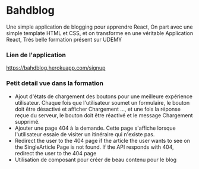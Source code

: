 # Bahdblog
Une simple application de blogging pour apprendre React,
On part avec une simple template HTML et CSS, et on transforme en une véritable Application React,
Trés belle formation présent sur UDEMY

### Lien de l'application

https://bahdblog.herokuapp.com/signup

### Petit detail vue dans la formation
- Ajout d'états de chargement des boutons pour une meilleure expérience utilisateur. Chaque fois que l'utilisateur soumet un formulaire, le bouton doit être désactivé et afficher Chargement ..., et une fois la réponse reçue du serveur, le bouton doit être réactivé et le message Chargement supprimé.
- Ajouter une page 404 à la demande. Cette page s'affiche lorsque l'utilisateur essaie de visiter un itinéraire qui n'existe pas.
- Redirect the user to the 404 page if the article the user wants to see on the SingleArticle Page is not found. If the API responds with 404, redirect the user to the 404 page
- Utilisation de composant pour créer de beau contenu pour le blog
